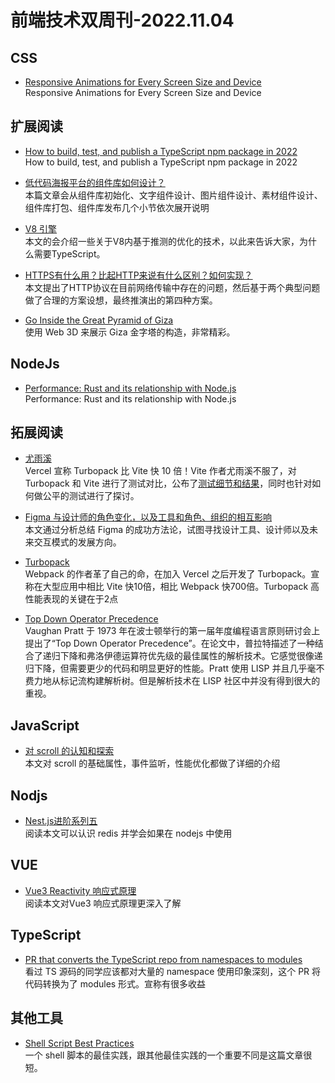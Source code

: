 # 前端技术双周刊-2022.11.04

## CSS
- [Responsive Animations for Every Screen Size and Device](https://www.strictmode.io/articles/build-test-and-publish-npm-package-2022)
<br>Responsive Animations for Every Screen Size and Device

## 扩展阅读
- [How to build, test, and publish a TypeScript npm package in 2022](https://www.strictmode.io/articles/build-test-and-publish-npm-package-2022)
<br>How to build, test, and publish a TypeScript npm package in 2022

- [低代码海报平台的组件库如何设计？](https://juejin.cn/post/7161243271233175560)
<br>本篇文章会从组件库初始化、文字组件设计、图片组件设计、素材组件设计、组件库打包、组件库发布几个小节依次展开说明

- [V8 引擎](https://mp.weixin.qq.com/s/YHD28SvIMTyJOTcj24wyuw)
<br>本文的会介绍一些关于V8内基于推测的优化的技术，以此来告诉大家，为什么需要TypeScript。

- [HTTPS有什么用？比起HTTP来说有什么区别？如何实现？](https://www.zhihu.com/question/356721077/answer/2740758305)
<br>本文提出了HTTP协议在目前网络传输中存在的问题，然后基于两个典型问题做了合理的方案设想，最终推演出的第四种方案。

- [Go Inside the Great Pyramid of Giza](https://giza.mused.org/en/guided/266/inside-the-great-pyramid)
<br>使用 Web 3D 来展示 Giza 金字塔的构造，非常精彩。

## NodeJs
- [Performance: Rust and its relationship with Node.js](https://sprkl.dev/performance-rust-node-js/)
<br>Performance: Rust and its relationship with Node.js

## 拓展阅读
- [尤雨溪](https://mp.weixin.qq.com/s?src=11&timestamp=1667545114&ver=4145&signature=pAG7sc8xdimgUpgYXPv5QqEUmotyYNfstAzwbPU-k5kdNoNAF8G-Ui6nEhL9DXmHseGQ8wBePHD8EWZtUW9hmcOsklUBSWDJY7a9yLOboVmz*xD5J25gLMJsvYxB*YHM&new=1)
<br>Vercel 宣称 Turbopack 比 Vite 快 10 倍！Vite 作者尤雨溪不服了，对 Turbopack 和 Vite 进行了测试对比，公布了[测试细节和结果](https://github.com/yyx990803/vite-vs-next-turbo-hmr/discussions/8)，同时也针对如何做公平的测试进行了探讨。

- [Figma 与设计师的角色变化，以及工具和角色、组织的相互影响](https://mp.weixin.qq.com/s/13FnCgIumkAp7VP8YoGnzA)
<br>本文通过分析总结 Figma 的成功方法论，试图寻找设计工具、设计师以及未来交互模式的发展方向。

- [Turbopack](https://turbo.build/pack)
<br>Webpack 的作者革了自己的命，在加入 Vercel 之后开发了 Turbopack。宣称在大型应用中相比 Vite 快10倍，相比 Webpack 快700倍。Turbopack 高性能表现的关键在于2点

- [Top Down Operator Precedence](https://www.crockford.com/javascript/tdop/tdop.html)
<br>Vaughan Pratt 于 1973 年在波士顿举行的第一届年度编程语言原则研讨会上提出了“Top Down Operator Precedence”。在论文中，普拉特描述了一种结合了递归下降和弗洛伊德运算符优先级的最佳属性的解析技术。它感觉很像递归下降，但需要更少的代码和明显更好的性能。Pratt 使用 LISP 并且几乎毫不费力地从标记流构建解析树。但是解析技术在 LISP 社区中并没有得到很大的重视。

## JavaScript
- [对 scroll 的认知和探索](https://juejin.cn/post/7161420863055593479)
<br>本文对 scroll 的基础属性，事件监听，性能优化都做了详细的介绍

## Nodjs
- [Nest.js进阶系列五](https://juejin.cn/post/7160936006517014558)
<br>阅读本文可以认识 redis 并学会如果在 nodejs 中使用

## VUE
- [Vue3 Reactivity 响应式原理](https://juejin.cn/post/7161719485794091016)
<br> 阅读本文对Vue3 响应式原理更深入了解

## TypeScript
- [PR that converts the TypeScript repo from namespaces to modules](https://github.com/microsoft/TypeScript/pull/51387)
<br>看过 TS 源码的同学应该都对大量的 namespace 使用印象深刻，这个 PR 将代码转换为了 modules 形式。宣称有很多收益

## 其他工具
- [Shell Script Best Practices](https://sharats.me/posts/shell-script-best-practices/)
<br>一个 shell 脚本的最佳实践，跟其他最佳实践的一个重要不同是这篇文章很短。

